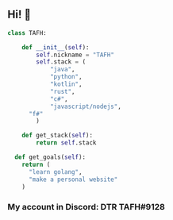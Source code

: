 ## Hi! :wave:

```py
class TAFH:

	def __init__(self):
		self.nickname = "TAFH"
		self.stack = (
			"java",
			"python",
			"kotlin",
			"rust",
			"c#",
			"javascript/nodejs",
      "f#"
		)

	def get_stack(self):
		return self.stack

  def get_goals(self):
    return (
      "learn golang",
      "make a personal website"
    )
```

### My account in Discord: DTR TAFH#9128
